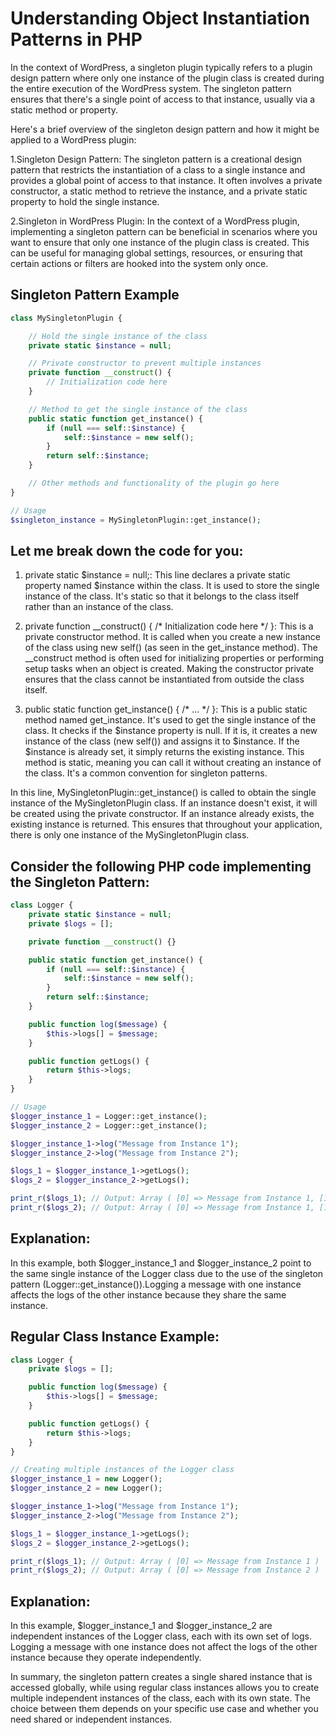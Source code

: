 # Understanding Object Instantiation Patterns in PHP
In the context of WordPress, a singleton plugin typically refers to a plugin design pattern where only one instance of the plugin class is created during the entire execution of the WordPress system. The singleton pattern ensures that there's a single point of access to that instance, usually via a static method or property.

Here's a brief overview of the singleton design pattern and how it might be applied to a WordPress plugin:

   1.Singleton Design Pattern:
        The singleton pattern is a creational design pattern that restricts the instantiation of a class to a single instance and provides a global point of access to that instance.
        It often involves a private constructor, a static method to retrieve the instance, and a private static property to hold the single instance.

   2.Singleton in WordPress Plugin:
        In the context of a WordPress plugin, implementing a singleton pattern can be beneficial in scenarios where you want to ensure that only one instance of the plugin class is created.
        This can be useful for managing global settings, resources, or ensuring that certain actions or filters are hooked into the system only once.

## Singleton Pattern Example

```php
class MySingletonPlugin {

    // Hold the single instance of the class
    private static $instance = null;

    // Private constructor to prevent multiple instances
    private function __construct() {
        // Initialization code here
    }

    // Method to get the single instance of the class
    public static function get_instance() {
        if (null === self::$instance) {
            self::$instance = new self();
        }
        return self::$instance;
    }

    // Other methods and functionality of the plugin go here
}

// Usage
$singleton_instance = MySingletonPlugin::get_instance();

```
## Let me break down the code for you:

1. private static $instance = null;:
This line declares a private static property named $instance within the class. It is used to store the single instance of the class.
It's static so that it belongs to the class itself rather than an instance of the class.

2. private function __construct() { /* Initialization code here */ }:
This is a private constructor method. It is called when you create a new instance of the class using new self() (as seen in the get_instance method).
The __construct method is often used for initializing properties or performing setup tasks when an object is created.
Making the constructor private ensures that the class cannot be instantiated from outside the class itself.

3. public static function get_instance() { /* ... */ }:
This is a public static method named get_instance. It's used to get the single instance of the class.
It checks if the $instance property is null. If it is, it creates a new instance of the class (new self()) and assigns it to $instance.
If the $instance is already set, it simply returns the existing instance.
This method is static, meaning you can call it without creating an instance of the class. It's a common convention for singleton patterns.

In this line, MySingletonPlugin::get_instance() is called to obtain the single instance of the MySingletonPlugin class. 
If an instance doesn't exist, it will be created using the private constructor. If an instance already exists, the existing instance is returned. 
This ensures that throughout your application, there is only one instance of the MySingletonPlugin class.

## Consider the following PHP code implementing the Singleton Pattern:

```php
class Logger {
    private static $instance = null;
    private $logs = [];

    private function __construct() {}

    public static function get_instance() {
        if (null === self::$instance) {
            self::$instance = new self();
        }
        return self::$instance;
    }

    public function log($message) {
        $this->logs[] = $message;
    }

    public function getLogs() {
        return $this->logs;
    }
}

// Usage
$logger_instance_1 = Logger::get_instance();
$logger_instance_2 = Logger::get_instance();

$logger_instance_1->log("Message from Instance 1");
$logger_instance_2->log("Message from Instance 2");

$logs_1 = $logger_instance_1->getLogs();
$logs_2 = $logger_instance_2->getLogs();

print_r($logs_1); // Output: Array ( [0] => Message from Instance 1, [1] => Message from Instance 2 )
print_r($logs_2); // Output: Array ( [0] => Message from Instance 1, [1] => Message from Instance 2 )

```

## Explanation:

In this example, both $logger_instance_1 and $logger_instance_2 point to the same single instance of the Logger 
class due to the use of the singleton pattern (Logger::get_instance()).Logging a message with one instance affects 
the logs of the other instance because they share the same instance.

## Regular Class Instance Example:
```php
class Logger {
    private $logs = [];

    public function log($message) {
        $this->logs[] = $message;
    }

    public function getLogs() {
        return $this->logs;
    }
}

// Creating multiple instances of the Logger class
$logger_instance_1 = new Logger();
$logger_instance_2 = new Logger();

$logger_instance_1->log("Message from Instance 1");
$logger_instance_2->log("Message from Instance 2");

$logs_1 = $logger_instance_1->getLogs();
$logs_2 = $logger_instance_2->getLogs();

print_r($logs_1); // Output: Array ( [0] => Message from Instance 1 )
print_r($logs_2); // Output: Array ( [0] => Message from Instance 2 )
```
## Explanation:

In this example, $logger_instance_1 and $logger_instance_2 are independent instances of the Logger class, each with its own set of logs.
Logging a message with one instance does not affect the logs of the other instance because they operate independently.

In summary, the singleton pattern creates a single shared instance that is accessed globally, while using regular class instances allows you to
create multiple independent instances of the class, each with its own state. The choice between them depends on your specific use case and whether 
you need shared or independent instances.
